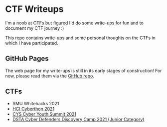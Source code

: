 # CTF Writeups

I'm a noob at CTFs but figured I'd do some write-ups for fun and to document my CTF journey :)

This repo contains write-ups and some personal thoughts on the CTFs in which I have participated.

## GitHub Pages
The web page for my write-ups is still in its early stages of construction! For now, please read them via the [GitHub repo](https://github.com/xeniafiorenza/CTF-Writeups/).

## CTFs
* SMU Whitehacks 2021
* [HCI Cyberthon 2021](Cyberthon%202021)
* [CYS Cyber Youth Summit 2021](CYS%202021)
* [DSTA Cyber Defenders Discovery Camp 2021 (Junior Category)](CDDC%202021)